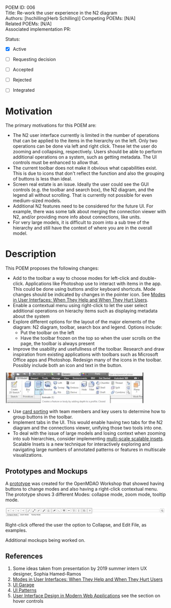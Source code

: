 POEM ID: 006  
Title: Re-work the user experience in the N2 diagram  
Authors: [hschilling(Herb Schilling)]
Competing POEMs: [N/A]  
Related POEMs: [N/A]  
Associated implementation PR:

Status:

- [x] Active
- [ ] Requesting decision
- [ ] Accepted
- [ ] Rejected
- [ ] Integrated


Motivation
==========
The primary motivations for this POEM are:

* The N2 user interface currently is limited in the number of operations that can be applied to the items in the 
hierarchy on the left. Only two
operations can be done via left and right click. These let the user do zooming and collapsing, respectively. Users 
should be able to perform additional operations on a system, such as getting metadata. The UI controls must be 
enhanced to allow that.
* The current toolbar does not make it obvious what capabilities exist. This is due to icons that don't reflect the
function and also the grouping of buttons is less than ideal.
* Screen real estate is an issue. Ideally the user could see the GUI controls (e.g. the toolbar and search box), 
the N2 diagram,
and the legend all without scrolling. That is currently not possible for even medium-sized models.
* Additional N2 features need to be considered for the future UI. For example, there was some talk about
 merging the connection viewer with N2, and/or providing more info about connections, like units.
* For very large models, it is difficult to zoom into a sub tree of the hierarchy and still have the context of where
you are in the overall model.

Description
===========

This POEM proposes the following changes:

* Add to the toolbar a way to choose modes for left-click and double-click. Applications like Photoshop use 
to interact with items in the app. This could be done using buttons and/or keyboard shortcuts. Mode changes
should be indicated by changes in the pointer icon. 
See [Modes in User Interfaces: When They Help and When They Hurt Users][1].
* Enable a contextual menu using right-click to let the user select additional operations
on hierachy items such as displaying metadata about the system
* Explore different options for the layout of the major elements of the diagram: N2 diagram, toolbar, search box 
and legend. 
Options include:
    * Put the toolbar on the left
    * Have the toolbar frozen on the top so when the user scrolls on the page, the toolbar is always present
* Improve the usability and usefullness of the toolbar. Research and draw inspiration from existing applications 
with toolbars such as Microsoft Office apps and Photoshop. Redesign many of the icons in the toolbar. Possibly 
include both an icon and text in the button.

![toolbar with graphic and text buttons](/POEM_006/toolbar_with_graphic_and_text_buttons.png)

* Use [card sorting][2] with team members and key users to determine how to group buttons in the toolbar.
* Implement tabs in the UI. This would enable having two tabs for the N2 diagram and the connections
viewer, unifying those two tools into one. 
* To deal with the issue of large models and losing context when zooming into sub hierarchies, consider implementing
[multi-scale scalable insets][3]. Scalable Insets is a new technique for interactively 
exploring and navigating large numbers of annotated patterns or features in multiscale visualizations.


Prototypes and Mockups
----------------------
A [prototype](./n2_prototype_from_workshop.html) was created for the OpenMDAO Workshop that showed having buttons
to change modes and also having a right-click contextual menu. The prototype shows 3 different Modes: 
collapse mode, zoom mode, tooltip mode. 

![workshop button mode mockup](/POEM_006/workshop_mockup_mode_buttons.png)

Right-click offered the user the option to Collapse, and Edit File, as examples.

Additional mockups being worked on.


References
----------
1. Some ideas taken from presentation by 2019 summer intern UX designer, Sophia Hamed-Ramos
2. [Modes in User Interfaces: When They Help and When They Hurt Users](https://www.nngroup.com/articles/modes/)
3. [UI Garage](https://uigarage.net/)
4. [UI Patterns](http://ui-patterns.com/)
5. [User Interface Design in Modern Web Applications](https://www.smashingmagazine.com/user-interface-design-in-modern-web-applications/) see the section on hover controls


 [1]: https://www.nngroup.com/articles/modes/ "Modes in User Interfaces: When They Help and When They Hurt Users"
 [2]: https://www.usability.gov/how-to-and-tools/methods/card-sorting.html "Card Sorting"
 [3]: http://scalable-insets.lekschas.de/ "Scalable Insets"

